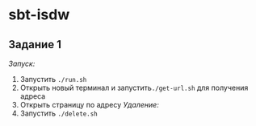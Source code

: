 # sbt-isdw
## Задание 1
*Запуск:*
1. Запустить ```./run.sh```
2. Открыть новый терминал и запустить```./get-url.sh``` для получения адреса
3. Открыть страницу по адресу
*Удаление:*
1. Запустить ```./delete.sh```



